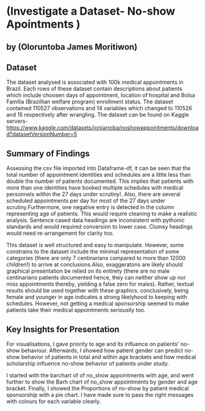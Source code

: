 # (Investigate a Dataset- No-show Apointments )
## by (Oloruntoba James Moritiwon)


## Dataset

The dataset analysed is associated with 100k medical appointments in Brazil. Each rows of these dataset contain descriptions about patients which include choosen days of appointment, location of hospital and Bolsa Família (Brazillian welfare program) enrollment status. The dataset contained 110527 observations and 14 variables which changed to 110526 and 15 respectively after wrangling. The dataset can be found on Kaggle servers- https://www.kaggle.com/datasets/joniarroba/noshowappointments/download?datasetVersionNumber=5


## Summary of Findings

Assessing the csv file imported into Dataframe-df, it can be seen that the total number of appointment identities and schedules are a little less than double the number of patients documented. This implies that patients with more than one identities have booked multiple schedules with medical personnels within the 27 days under scrutiny!. Also, there are several scheduled appointments per day for most of the 27 days under scrutiny.Furthermore, one negative entry is detected in the column representing age of patients. This would require cleaning to make a realistic analysis. Sentence cased data headings are inconsistent with pythonic standards and would required conversion to lower case. Clumsy headings would need re-arrangement for clarity too.

This dataset is well structured and easy to manipulate. However, some constrains to the dataset include the minimal representation of some categories (there are only 7 centinarians compared to more than 12000 children!) to arrive at conclusions.Also, exaggeratons are likely should graphical presentation be relied on its entirety (there are no male centinarians patients documented hence, they can neither show up nor miss appointments thereby, yielding a false zero for males). Rather, textual results should be used together with these graphics. conclusively, being female and younger in age indicates a strong likelyhood to keeping with schedules. However, not getting a medical sponsorship seemed to make patients take their medical appointments seriouslly too.



## Key Insights for Presentation

For visualisations, I gave priority to age and its influence on patients' no-show behaviour. Afterwards, I showed how patient gender can predict no-show behavior of patients in total and within age brackets and how medical scholarship influence no-show behavior of patients under study.  

I started with the barchart of of no_show appointments with age, and went further to show the Barh chart of no_show appointments by gender and age bracket. Finally, I showed the Proportions of no-show by patient medical sponsorship with a pie chart. I have made sure to pass the right messages with colours for each variable clearly.
